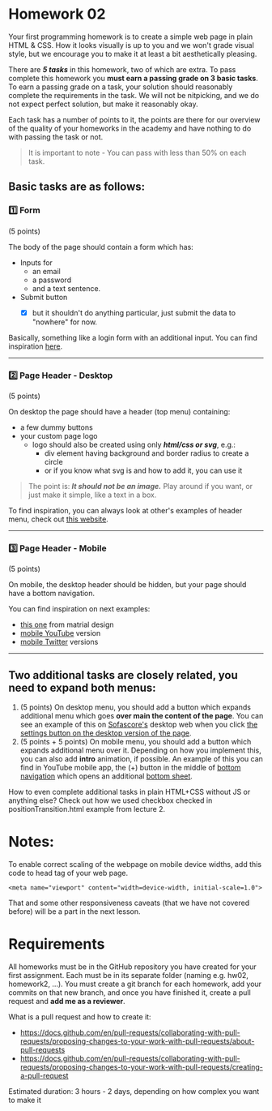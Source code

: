 # Homework 02

Your first programming homework is to create a simple web page in plain HTML & CSS. 
How it looks visually is up to you and we won't grade visual style, but we encourage you to make it at least a bit aesthetically pleasing.

There are ***5 tasks*** in this homework, two of which are extra. 
To pass complete this homework you **must earn a passing grade on 3 basic tasks**. 
To earn a passing grade on a task, your solution should reasonably complete the requirements in the task. We will not be nitpicking, and we do not expect perfect solution, but make it reasonably okay.

Each task has a number of points to it, the points are there for our overview of the quality of your homeworks in the academy and have nothing to do with passing the task or not. 


> It is important to note - You can pass with less than 50% on each task.

## Basic tasks are as follows:


### :one: Form
(5 points)

The body of the page should contain a form which has: 
  * Inputs for
    * an email
    * a password 
    * and a text sentence. 
  * Submit button
    - [x] but it shouldn't do anything particular, just submit the data to "nowhere" for now.


Basically, something like a login form with an additional input. You can find inspiration [here](Facebook_login.png). 

---

### :two: Page Header - Desktop
(5 points) 

On desktop the page should have a header (top menu) containing:
  * a few dummy buttons
  * your custom page logo
    * logo should also be created using only ***html/css or svg***, e.g.:
      * div element having background and border radius to create a circle
      * or if you know what svg is and how to add it, you can use it 

> The point is: ***It should not be an image.*** Play around if you want, or just make it simple, like a text in a box. 

To find inspiration, you can always look at other's examples of header menu, check out [this website](https://elementor.com/blog/website-header-design/).

---

### :three: Page Header - Mobile
(5 points) 

On mobile, the desktop header should be hidden, but your page should have a bottom navigation.


You can find inspiration on next examples:
* [this one](https://m2.material.io/components/bottom-navigation) from matrial design
* [mobile YouTube](https://www.youtube.com) version
* [mobile Twitter](https://twitter.com/home) versions

---


## Two additional tasks are closely related, you need to expand both menus:

1. (5 points) On desktop menu, you should add a button which expands additional menu which goes **over main the content of the page**. You can see an example of this on [Sofascore's](https://www.sofascore.com/) desktop web when you click [the settings button on the desktop version of the page](Sofascore_settings.png).
2. (5 points + 5 points) On mobile menu, you should add a button which expands additional menu over it. Depending on how you implement this, you can also add **intro** animation, if possible. An example of this you can find in YouTube mobile app, the (+) button in the middle of [bottom navigation](YouTubeMobile_closed.jpg) which opens an additional [bottom sheet](YouTubeMobile_open.jpg).

How to even complete additional tasks in plain HTML+CSS without JS or anything else? Check out how we used checkbox checked in positionTransition.html example from lecture 2.

# Notes:

To enable correct scaling of the webpage on mobile device widths, add this code to head tag of your web page.

`<meta name="viewport" content="width=device-width, initial-scale=1.0">`

That and some other responsiveness caveats (that we have not covered before) will be a part in the next lesson.

# Requirements

All homeworks must be in the GitHub repository you have created for your first assignment. Each must be in its separate folder (naming e.g. hw02, homework2, ...). You must create a git branch for each homework, add your commits on that new branch, and once you have finished it, create a pull request and **add me as a reviewer**.

What is a pull request and how to create it:
- https://docs.github.com/en/pull-requests/collaborating-with-pull-requests/proposing-changes-to-your-work-with-pull-requests/about-pull-requests
- https://docs.github.com/en/pull-requests/collaborating-with-pull-requests/proposing-changes-to-your-work-with-pull-requests/creating-a-pull-request

Estimated duration: 3 hours - 2 days, depending on how complex you want to make it
